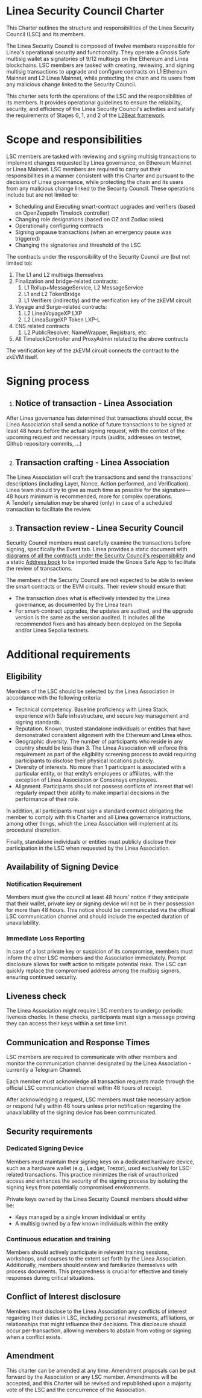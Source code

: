 # Linea Security Council Charter

This Charter outlines the structure and responsibilities of the Linea Security Council (LSC) and its members.

The Linea Security Council is composed of twelve members responsible for Linea's operational security and functionality. They operate a Gnosis Safe multisig wallet as signatories of 9/12 multisigs on the Ethereum and Linea blockchains. LSC members are tasked with creating, reviewing, and signing multisig transactions to upgrade and configure contracts on L1 Ethereum Mainnet and L2 Linea Mainnet, while protecting the chain and its users from any malicious change linked to the Security Council.

This charter sets forth the operations of the LSC and the responsibilities of its members. It provides operational guidelines to ensure the reliability, security, and efficiency of the Linea Security Council's activities and satisfy the requirements of Stages 0, 1, and 2 of the [L2Beat framework](https://l2beat.com/scaling/projects/linea#stage).

# Scope and responsibilities

LSC members are tasked with reviewing and signing multisig transactions to implement changes requested by Linea governance, on Ethereum Mainnet or Linea Mainnet. LSC members are required to carry out their responsibilities in a manner consistent with this Charter and pursuant to the decisions of Linea governance, while protecting the chain and its users from any malicious change linked to the Security Council. These operations include but are not limited to:

- Scheduling and Executing smart-contract upgrades and verifiers (based on OpenZeppelin Timelock controller)  
- Changing role designations (based on OZ and Zodiac roles)  
- Operationally configuring contracts  
- Signing unpause transactions (when an emergency pause was triggered)  
- Changing the signatories and threshold of the LSC

The contracts under the responsibility of the Security Council are (but not limited to):

1. The L1 and L2 multisigs themselves  
2. Finalization and bridge-related contracts:  
   1. L1 Rollup+MessageService, L2 MessageService  
   2. L1 and L2 TokenBridge  
   3. L1 Verifiers (indirectly) and the verification key of the zkEVM circuit  
3. Voyage and Surge-related contracts:  
   1. L2 LineaVoyageXP LXP  
   2. L2 LineaSurgeXP Token LXP-L  
4. ENS related contracts  
   1. L2 PublicResolver, NameWrapper, Registrars, etc.   
5. All TimelockController and ProxyAdmin related to the above contracts

The verification key of the zkEVM circuit connects the contract to the zkEVM itself.

# Signing process

1. ## Notice of transaction \- Linea Association

After Linea governance has determined that transactions should occur, the Linea Association shall send a notice of future transactions to be signed at least 48 hours before the actual signing request, with the context of the upcoming request and necessary inputs (audits, addresses on testnet, Github repository commits, …)

2. ## Transaction crafting \- Linea Association

The Linea Association will craft the transactions and send the transactions' descriptions (including Layer, Nonce, Action performed, and Verification). Linea team should try to give as much time as possible for the signature—48 hours minimum is recommended, more for complex operations.  
A Tenderly simulation may be shared (only) in case of a scheduled transaction to facilitate the review.

3. ## Transaction review \- Linea Security Council

Security Council members must carefully examine the transactions before signing, specifically the Event tab. Linea provides a static document with [diagrams of all the contracts under the Security Council's responsibility](./workflows/diagrams/Linea-Security-Council.png) and a static [Address book](./mainnet-address-book.csv) to be imported inside the Gnosis Safe App to facilitate the review of transactions.

The members of the Security Council are not expected to be able to review the smart contracts or the EVM circuits. Their review should ensure that:

* The transaction does what is effectively intended by the Linea governance, as documented by the Linea team  
* For smart-contract upgrades, the updates are audited, and the upgrade version is the same as the version audited. It includes all the recommended fixes and has already been deployed on the Sepolia and/or Linea Sepolia testnets.

# Additional requirements

## Eligibility

Members of the LSC should be selected by the Linea Association in accordance with the following criteria:

* Technical competency. Baseline proficiency with Linea Stack, experience with Safe infrastructure, and secure key management and signing standards.  
* Reputation. Known, trusted standalone individuals or entities that have demonstrated consistent alignment with the Ethereum and Linea ethos.  
* Geographic diversity. The number of participants who reside in any country should be less than 3\. The Linea Association will enforce this requirement as part of the eligibility screening process to avoid requiring participants to disclose their physical locations publicly.  
* Diversity of interests. No more than 1 participant is associated with a particular entity, or that entity’s employees or affiliates, with the exception of Linea Association or Consensys employees.  
* Alignment. Participants should not possess conflicts of interest that will regularly impact their ability to make impartial decisions in the performance of their role.

In addition, all participants must sign a standard contract obligating the member to comply with this Charter and all Linea governance instructions, among other things, which the Linea Association will implement at its procedural discretion.

Finally, standalone individuals or entities must publicly disclose their participation in the LSC when requested by the Linea Association.

## Availability of Signing Device

### Notification Requirement

Members must give the council at least 48 hours’ notice if they anticipate that their wallet, private key or signing device will not be in their possession for more than 48 hours. This notice should be communicated via the official LSC communication channel and should include the expected duration of unavailability.

### Immediate Loss Reporting

In case of a lost private key or suspicion of its compromise, members must inform the other LSC members and the Association immediately. Prompt disclosure allows for swift action to mitigate potential risks. The LSC can quickly replace the compromised address among the multisig signers, ensuring continued security.

## Liveness check

The Linea Association might require LSC members to undergo periodic liveness checks. In these checks, participants must sign a message proving they can access their keys within a set time limit.

## Communication and Response Times

LSC members are required to communicate with other members and monitor the communication channel designated by the Linea Association \- currently a Telegram Channel.

Each member must acknowledge all transaction requests made through the official LSC communication channel within 48 hours of receipt.

After acknowledging a request, LSC members must take necessary action or respond fully within 48 hours unless prior notification regarding the unavailability of the signing device has been communicated.

## Security requirements

### Dedicated Signing Device

Members must maintain their signing keys on a dedicated hardware device, such as a hardware wallet (e.g., Ledger, Trezor), used exclusively for LSC-related transactions. This practice minimizes the risk of unauthorized access and enhances the security of the signing process by isolating the signing keys from potentially compromised environments.

Private keys owned by the Linea Security Council members should either be:

- Keys managed by a single known individual or entity  
- A multisig owned by a few known individuals within the entity

### Continuous education and training

Members should actively participate in relevant training sessions, workshops, and courses to the extent set forth by the Linea Association. Additionally, members should review and familiarize themselves with process documents. This preparedness is crucial for effective and timely responses during critical situations.

## Conflict of Interest disclosure

Members must disclose to the Linea Association any conflicts of interest regarding their duties in LSC, including personal investments, affiliations, or relationships that might influence their decisions. This disclosure should occur per-transaction, allowing members to abstain from voting or signing when a conflict exists.

## Amendment

This charter can be amended at any time. Amendment proposals can be put forward by the Association or any LSC member. Amendments will be accepted, and this Charter will be revised and republished upon a majority vote of the LSC and the concurrence of the Association.     
